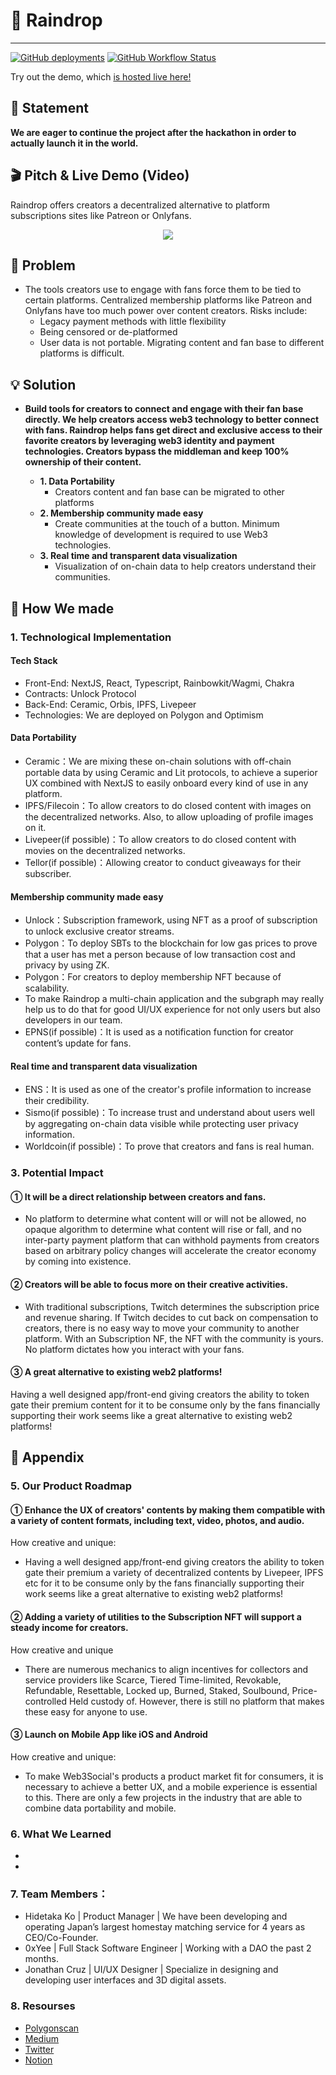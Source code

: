 # 🤝 **Raindrop**

---

[![GitHub deployments](https://img.shields.io/github/deployments/Hackerthonweb3/Web3_Patreon/production?label=deployment&logo=vercel&style=flat-square&color=00a550&logoColor=00a550)](https://w3p.vercel.app)
[![GitHub Workflow Status](https://img.shields.io/github/workflow/status/Hackerthonweb3/Web3_Patreon/Build%20Pipeline?logo=github&style=flat-square&color=00a550&logoColor=00a550)](https://github.com/Hackerthonweb3/Web3_Patreon/actions/workflows/pipeline.yml)

Try out the demo, which [is hosted live here!](https://raindrop-gold.vercel.app/)

## 🚀 **Statement**

**We are eager to continue the project after the hackathon in order to actually launch it in the world.**


## 🎬 **Pitch & Live Demo (Video)**

Raindrop offers creators a decentralized alternative to platform subscriptions sites like Patreon or Onlyfans. 

<p align='center'>
    <a href='https://www.youtube.com/embed/MgAR8_WMgeE'>
        <img src="https://www.youtube.com/watch?v=NflOaU6Kgss">
    </a>
</p>

## 💬 **Problem**

-   The tools creators use to engage with fans force them to be tied to certain platforms. Centralized membership platforms like Patreon and Onlyfans have too much power over content creators. Risks include:
    -   Legacy payment methods with little flexibility
    -   Being censored or de-platformed
    -   User data is not portable. Migrating content and fan base to different platforms is difficult.

## 💡 **Solution**

-   **Build tools for creators to connect and engage with their fan base directly. We help creators access web3 technology to better connect with fans. Raindrop helps fans get direct and exclusive access to their favorite creators by leveraging web3 identity and payment technologies. Creators bypass the middleman and keep 100% ownership of their content.**

    -   **1. Data Portability**
        -   Creators content and fan base can be migrated to other platforms
    -   **2. Membership community made easy**
        -   Create communities at the touch of a button. Minimum knowledge of development is required to use Web3 technologies.
    -   **3. Real time and transparent data visualization**
        -   Visualization of on-chain data to help creators understand their communities.

## 🤔 **How We made**

### 1. Technological Implementation

#### Tech Stack

-   Front-End: NextJS, React, Typescript, Rainbowkit/Wagmi, Chakra
-   Contracts: Unlock Protocol
-   Back-End: Ceramic, Orbis, IPFS, Livepeer
-   Technologies: We are deployed on Polygon and Optimism


#### Data Portability

-   Ceramic：We are mixing these on-chain solutions with off-chain portable data by using Ceramic and Lit protocols, to achieve a superior UX combined with NextJS to easily onboard every kind of use in any platform.
-   IPFS/Filecoin：To allow creators to do closed content with images on the decentralized networks. Also, to allow uploading of profile images on it.
-   Livepeer(if possible)：To allow creators to do closed content with movies on the decentralized networks.  
-   Tellor(if possible)：Allowing creator to conduct giveaways for their subscriber. 

#### Membership community made easy

-   Unlock：Subscription framework, using NFT as a proof of subscription to unlock exclusive creator streams.
-   Polygon：To deploy SBTs to the blockchain for low gas prices to prove that a user has met a person because of low transaction cost and privacy by using ZK.
-   Polygon：For creators to deploy membership NFT because of scalability.
-   To make Raindrop a multi-chain application and the subgraph may really help us to do that for good UI/UX experience for not only users but also developers in our team.
-   EPNS(if possible)：It is used as a notification function for creator content’s update for fans.


#### Real time and transparent data visualization

-   ENS：It is used as one of the creator's profile information to increase their credibility.
-   Sismo(if possible)：To increase trust and understand about users well by aggregating on-chain data visible while protecting user privacy information.
-   Worldcoin(if possible)：To prove that creators and fans is real human.


### 3. Potential Impact

#### ① It will be a direct relationship between creators and fans.

-   No platform to determine what content will or will not be allowed, no opaque algorithm to determine what content will rise or fall, and no inter-party payment platform that can withhold payments from creators based on arbitrary policy changes will accelerate the creator economy by coming into existence.

#### ② Creators will be able to focus more on their creative activities.

-   With traditional subscriptions, Twitch determines the subscription price and revenue sharing. If Twitch decides to cut back on compensation to creators, there is no easy way to move your community to another platform. With an Subscription NF, the NFT with the community is yours. No platform dictates how you interact with your fans.

#### ③ A great alternative to existing web2 platforms!

Having a well designed app/front-end giving creators the ability to token gate their premium content for it to be consume only by the fans financially supporting their work seems like a great alternative to existing web2 platforms!


## 📓 **Appendix**

### 5. Our Product Roadmap

#### ① Enhance the UX of creators' contents by making them compatible with a variety of content formats, including text, video, photos, and audio.

How creative and unique:

-   Having a well designed app/front-end giving creators the ability to token gate their premium a variety of decentralized contents by Livepeer, IPFS etc for it to be consume only by the fans financially supporting their work seems like a great alternative to existing web2 platforms!

#### ② Adding a variety of utilities to the Subscription NFT will support a steady income for creators.

How creative and unique

-   There are numerous mechanics to align incentives for collectors and service providers like Scarce, Tiered Time-limited, Revokable, Refundable, Resettable, Locked up, Burned, Staked, Soulbound, Price-controlled Held custody of. However, there is still no platform that makes these easy for anyone to use.

#### ③ Launch on Mobile App like iOS and Android

How creative and unique:

-   To make Web3Social's products a product market fit for consumers, it is necessary to achieve a better UX, and a mobile experience is essential to this. There are only a few projects in the industry that are able to combine data portability and mobile.

### 6. What We Learned

-   
-   

### 7. Team Members：

-   Hidetaka Ko | Product Manager | We have been developing and operating Japan’s largest homestay matching service for 4 years as CEO/Co-Founder.
-   0xYee | Full Stack Software Engineer | Working with a DAO the past 2 months.
-   Jonathan Cruz | UI/UX Designer | Specialize in designing and developing user interfaces and 3D digital assets.


### 8. Resourses

-   [Polygonscan]()
-   [Medium]()
-   [Twitter](https://twitter.com/raindropcreator)
-   [Notion]()
